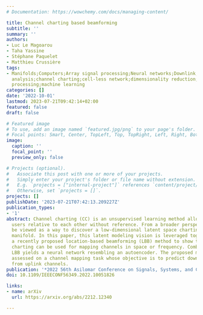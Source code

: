 ```yaml
---
# Documentation: https://wowchemy.com/docs/managing-content/

title: Channel charting based beamforming
subtitle: ''
summary: ''
authors:
- Luc Le Magoarou
- Taha Yassine
- Stéphane Paquelet
- Matthieu Crussière
tags:
- Manifolds;Computers;Array signal processing;Neural networks;Downlink;Uplink;Task
  analysis;channel charting;cell-less network;dimensionality reduction;MIMO signal
  processing;machine learning
categories: []
date: '2022-10-01'
lastmod: 2023-07-21T09:42:14+02:00
featured: false
draft: false

# Featured image
# To use, add an image named `featured.jpg/png` to your page's folder.
# Focal points: Smart, Center, TopLeft, Top, TopRight, Left, Right, BottomLeft, Bottom, BottomRight.
image:
  caption: ''
  focal_point: ''
  preview_only: false

# Projects (optional).
#   Associate this post with one or more of your projects.
#   Simply enter your project's folder or file name without extension.
#   E.g. `projects = ["internal-project"]` references `content/project/deep-learning/index.md`.
#   Otherwise, set `projects = []`.
projects: []
publishDate: '2023-07-21T07:42:13.209227Z'
publication_types:
- '1'
abstract: Channel charting (CC) is an unsupervised learning method allowing to locate
  users relative to each other without reference. From a broader perspective, it can
  be viewed as a way to discover a low-dimensional latent space charting the channel
  manifold. In this paper, this latent modeling vision is leveraged together with
  a recently proposed location-based beamforming (LBB) method to show that channel
  charting can be used for mapping channels in space or frequency. Combining CC and
  LBB yields a neural network resembling an autoencoder. The proposed method is empirically
  assessed on a channel mapping task whose objective is to predict downlink channels
  from uplink channels.
publication: '*2022 56th Asilomar Conference on Signals, Systems, and Computers*'
doi: 10.1109/IEEECONF56349.2022.10051826

links:
- name: arXiv
  url: https://arxiv.org/abs/2212.12340

---
```

